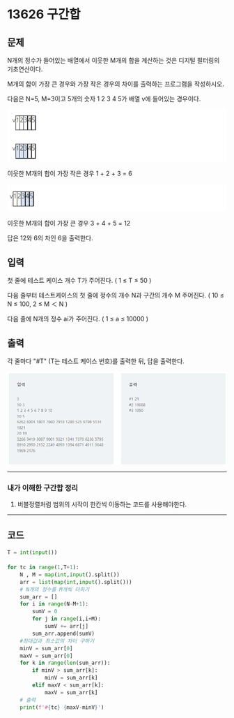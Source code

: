 # 13626 구간합

## 문제

N개의 정수가 들어있는 배열에서 이웃한 M개의 합을 계산하는 것은 디지털 필터링의 기초연산이다.

M개의 합이 가장 큰 경우와 가장 작은 경우의 차이를 출력하는 프로그램을 작성하시오.

다음은 N=5, M=3이고 5개의 숫자 1 2 3 4 5가 배열 v에 들어있는 경우이다.

![](13626_구간합.assets/SmartSelectImage_2022-02-10-10-22-38.png)

이웃한 M개의 합이 가장 작은 경우 1 + 2 + 3 = 6

![](13626_구간합.assets/SmartSelectImage_2022-02-10-10-23-17.png)

이웃한 M개의 합이 가장 큰 경우 3 + 4 + 5 = 12

답은 12와 6의 차인 6을 출력한다.

## 입력

첫 줄에 테스트 케이스 개수 T가 주어진다. ( 1 ≤ T ≤ 50 )


다음 줄부터 테스트케이스의 첫 줄에 정수의 개수 N과 구간의 개수 M 주어진다. ( 10 ≤ N ≤ 100, 2 ≤ M ＜ N )


다음 줄에 N개의 정수 ai가 주어진다. ( 1 ≤ a ≤ 10000 )

## 출력

각 줄마다 "#T" (T는 테스트 케이스 번호)를 출력한 뒤, 답을 출력한다.

![](13626_구간합.assets/SmartSelectImage_2022-02-10-10-24-27.png)

---

### 내가 이해한 구간합 정리

1. 버블정렬처럼 범위의 시작이 한칸씩 이동하는 코드를 사용해야한다.

---

## 코드

```python
T = int(input())

for tc in range(1,T+1):
    N , M = map(int,input().split())
    arr = list(map(int,input().split()))
    # N개의 정수를 M개씩 더하기
    sum_arr = []
    for i in range(N-M+1):
        sumV = 0
        for j in range(i,i+M):
            sumV += arr[j]
        sum_arr.append(sumV)
    #최대값과 최소값의 차이 구하기
    minV = sum_arr[0]
    maxV = sum_arr[0]
    for k in range(len(sum_arr)):
        if minV > sum_arr[k]:
            minV = sum_arr[k]
        elif maxV < sum_arr[k]:
            maxV = sum_arr[k]
    # 출력
    print(f'#{tc} {maxV-minV}')
```

